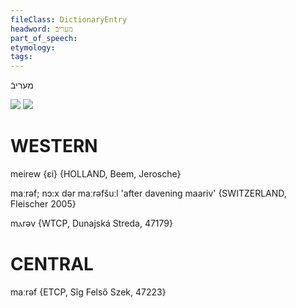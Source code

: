 ```yaml
---
fileClass: DictionaryEntry
headword: מעריבֿ
part_of_speech: 
etymology: 
tags: 
---
```

מעריבֿ

![](https://ia802902.us.archive.org/9/items/Yiddish-Dialect-Maps/Beranek_Karte_8.jpg)
![](https://ia802902.us.archive.org/9/items/Yiddish-Dialect-Maps/Guggenheim-Gruenberg_karte_8.jpg)

WESTERN
========

meirew {ɛi} {HOLLAND, Beem, Jerosche}

maːrəf; nɔ:x dər maːrəfšuːl 'after davening maariv' {SWITZERLAND, Fleischer 2005}

mⲁrəv {WTCP, Dunajská Streda, 47179}

CENTRAL
========

maːrəf {ETCP, Sîg Felső Szek, 47223}